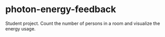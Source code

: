 # photon-energy-feedback

Student project. Count the number of persons in a room and visualize the energy usage.